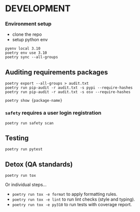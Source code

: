 # DEVELOPMENT

### Environment setup

- clone the repo
- setup python env

```
pyenv local 3.10
poetry env use 3.10
poetry sync --all-groups
```

## Auditing requirements packages

```
poetry export --all-groups > audit.txt
poetry run pip-audit -r audit.txt -s pypi --require-hashes
poetry run pip-audit -r audit.txt -s osv --require-hashes

poetry show {package-name}
```

### `safety` requires a user login registration
```
poetry run safety scan
```

## Testing 

`poetry run pytest`

## Detox (QA standards)

`poetry run tox`

Or individual steps...

 - `poetry run tox -e format` to apply formatting rules.
 - `poetry run tox -e lint` to run lint checks (style and typing).
 - `poetry run tox -e py310` to run tests with coverage report.
 
